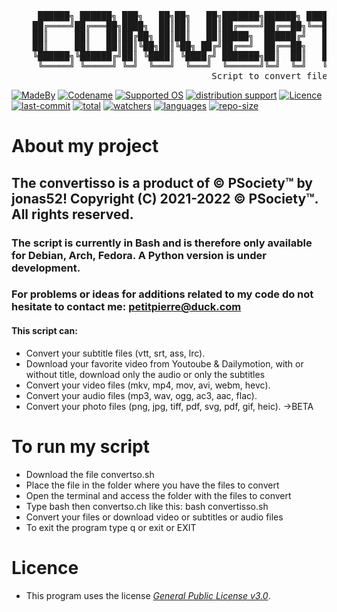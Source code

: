 <pre>    


     ██████╗ ██████╗ ███╗   ██╗██╗   ██╗███████╗██████╗ ████████╗██╗███████╗███████╗ ██████╗ 
    ██╔════╝██╔═══██╗████╗  ██║██║   ██║██╔════╝██╔══██╗╚══██╔══╝██║██╔════╝██╔════╝██╔═══██╗
    ██║     ██║   ██║██╔██╗ ██║██║   ██║█████╗  ██████╔╝   ██║   ██║███████╗███████╗██║   ██║
    ██║     ██║   ██║██║╚██╗██║╚██╗ ██╔╝██╔══╝  ██╔══██╗   ██║   ██║╚════██║╚════██║██║   ██║
    ╚██████╗╚██████╔╝██║ ╚████║ ╚████╔╝ ███████╗██║  ██║   ██║   ██║███████║███████║╚██████╔╝
     ╚═════╝ ╚═════╝ ╚═╝  ╚═══╝  ╚═══╝  ╚══════╝╚═╝  ╚═╝   ╚═╝   ╚═╝╚══════╝╚══════╝ ╚═════╝                                                                     
                                      Script to convert files
</pre>
[![MadeBy](https://img.shields.io/badge/Made%20by-Jonas%20Petitpierre-informational)](https://github.com/jonas52)
[![Codename](https://img.shields.io/badge/Codename-jonas52-informational)](https://github.com/jonas52)
[![Supported OS](https://img.shields.io/badge/Supported%20OS-Linux-brightgreen)]()
[![distribution support](https://img.shields.io/badge/Supported%20Distribution-Debian,%20Arch,%20Fedora-brightgreen)]()
[![Licence](https://img.shields.io/badge/License-GNU%20GPL--3.0-important)](https://github.com/jonas52/convertisso/blob/main/LICENSE)
[![last-commit](https://img.shields.io/github/last-commit/jonas52/convertisso)]()
[![total](https://img.shields.io/github/downloads/jonas52/convertisso/total)]()
[![watchers](https://img.shields.io/github/watchers/jonas52/convertisso)]()
[![languages](https://img.shields.io/github/languages/count/jonas52/convertisso)]()
[![repo-size](https://img.shields.io/github/repo-size/jonas52/convertisso)]()

# About my project
## The convertisso is a product of © PSociety™ by jonas52! Copyright (C) 2021-2022 © PSociety™. All rights reserved.
### The script is currently in Bash and is therefore only available for Debian, Arch, Fedora. A Python version is under development.
### For problems or ideas for additions related to my code do not hesitate to contact me: petitpierre@duck.com
#### This script can:
- Convert your subtitle files (vtt, srt, ass, lrc). 
- Download your favorite video from Youtoube & Dailymotion, with or without title, download only the audio or only the subtitles
- Convert your video files (mkv, mp4, mov, avi, webm, hevc). 
- Convert your audio files (mp3, wav, ogg, ac3, aac, flac).
- Convert your photo files (png, jpg, tiff, pdf, svg, pdf, gif, heic). ->BETA
# To run my script
- Download the file convertso.sh 
- Place the file in the folder where you have the files to convert
- Open the terminal and access the folder with the files to convert
- Type bash then convertso.ch like this: bash convertisso.sh
- Convert your files or download video or subtitles or audio files
- To exit the program type q or exit or EXIT
# Licence
- This program uses the license _[General Public License v3.0](https://github.com/jonas52/convertisso/blob/main/LICENSE)_.
